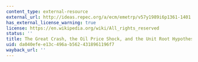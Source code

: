 ```yaml
---
content_type: external-resource
external_url: http://ideas.repec.org/a/ecm/emetrp/v57y1989i6p1361-1401.html
has_external_license_warning: true
license: https://en.wikipedia.org/wiki/All_rights_reserved
status: ''
title: The Great Crash, the Oil Price Shock, and the Unit Root Hypothesis
uid: da040efe-e13c-496a-b562-4318961196f7
wayback_url: ''
---
```

